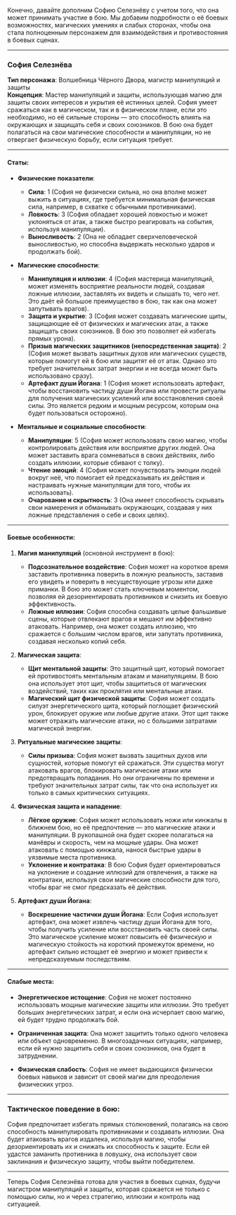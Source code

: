 Конечно, давайте дополним Софию Селезнёву с учетом того, что она может принимать участие в бою. Мы добавим подробности о её боевых возможностях, магических умениях и слабых сторонах, чтобы она стала полноценным персонажем для взаимодействия и противостояния в боевых сценах.

---

### **София Селезнёва**  
**Тип персонажа**: Волшебница Чёрного Двора, магистр манипуляций и защиты  
**Концепция**: Мастер манипуляций и защиты, использующая магию для защиты своих интересов и укрытия её истинных целей. София умеет сражаться как в магическом, так и в физическом плане, если это необходимо, но её сильные стороны — это способность влиять на окружающих и защищать себя и своих союзников. В бою она будет полагаться на свои магические способности и манипуляции, но не отвергает физическую борьбу, если ситуация требует.

---

#### **Статы**:

- **Физические показатели**:  
   - **Сила**: 1 (София не физически сильна, но она вполне может выжить в ситуациях, где требуется минимальная физическая сила, например, в схватке с обычными противниками).  
   - **Ловкость**: 3 (София обладает хорошей ловкостью и может уклоняться от атак, а также быстро реагировать на события, используя манипуляции).  
   - **Выносливость**: 2 (Она не обладает сверхчеловеческой выносливостью, но способна выдержать несколько ударов и продолжать бой).  

- **Магические способности**:  
   - **Манипуляция и иллюзии**: 4 (София мастерица манипуляций, может изменять восприятие реальности людей, создавая ложные иллюзии, заставлять их видеть и слышать то, чего нет. Это даёт ей большое преимущество в бою, так как она может запутывать врагов).  
   - **Защита и укрытие**: 3 (София может создавать магические щиты, защищающие её от физических и магических атак, а также защищать своих союзников. В бою это позволяет ей избегать прямых урона).  
   - **Призыв магических защитников (непосредственная защита)**: 2 (София может вызвать защитных духов или магических существ, которые помогут ей в бою или защитят её от атак. Однако это требует значительных затрат энергии и не всегда может быть использовано сразу).  
   - **Артефакт души Йогана**: 1 (София может использовать артефакт, чтобы восстановить частицу души Йогана или провести ритуалы для получения магических усилений или восстановления своей силы. Это является редким и мощным ресурсом, которым она будет пользоваться осторожно).  

- **Ментальные и социальные способности**:  
   - **Манипуляции**: 5 (София может использовать свою магию, чтобы контролировать действия или восприятие других людей. Она может заставить врага сомневаться в своих действиях, либо создать иллюзии, которые сбивают с толку).  
   - **Чтение эмоций**: 4 (София может почувствовать эмоции людей вокруг неё, что помогает ей предсказывать их действия и настраивать нужные манипуляции для того, чтобы их использовать).  
   - **Очарование и скрытность**: 3 (Она имеет способность скрывать свои намерения и обманывать окружающих, создавая у них ложные представления о себе и своих целях).  

---

#### **Боевые особенности**:

1. **Магия манипуляций** (основной инструмент в бою):
   - **Подсознательное воздействие**: София может на короткое время заставить противника поверить в ложную реальность, заставив его увидеть и поверить в несуществующие угрозы или даже приманки. В бою это может стать ключевым моментом, позволяя ей дезориентировать противников и снизить их боевую эффективность.
   - **Ложные иллюзии**: София способна создавать целые фальшивые сцены, которые отвлекают врагов и мешают им эффективно атаковать. Например, она может создать иллюзию, что сражается с большим числом врагов, или запутать противника, создавая несколько копий себя.
  
2. **Магическая защита**:
   - **Щит ментальной защиты**: Это защитный щит, который помогает ей противостоять ментальным атакам и манипуляциям. В бою она использует этот щит, чтобы защититься от магических воздействий, таких как проклятия или ментальные атаки.
   - **Магический щит физической защиты**: София может создать силуэт энергетического щита, который поглощает физический урон, блокирует оружие или любые другие атаки. Этот щит также может отражать магические атаки, но с большими затратами магической энергии.
  
3. **Ритуальные магические защиты**:
   - **Силы призыва**: София может вызвать защитных духов или сущностей, которые помогут ей сражаться. Эти существа могут атаковать врагов, блокировать магические атаки или предотвращать попадания. Но они ограничены по времени и требуют значительных затрат силы, так что она использует их только в самых критических ситуациях.
  
4. **Физическая защита и нападение**:
   - **Лёгкое оружие**: София может использовать ножи или кинжалы в ближнем бою, но её предпочтение — это магические атаки и манипуляции. В рукопашной она будет скорее полагаться на манёвры и скорость, чем на мощные удары. Она может атаковать с помощью кинжала, нанося быстрые удары в уязвимые места противника.
   - **Уклонение и контратака**: В бою София будет ориентироваться на уклонение и создание иллюзий для отвлечения, а также на контратаки, используя свои магические способности для того, чтобы враг не смог предсказать её действия.

5. **Артефакт души Йогана**:
   - **Воскрешение частички души Йогана**: Если София использует артефакт, она может извлечь частицу души Йогана для того, чтобы получить усиление или восстановить часть своей силы. Это магическое усиление может повысить её физическую и магическую стойкость на короткий промежуток времени, но артефакт сильно истощает её энергию и может привести к непредсказуемым последствиям.

---

#### **Слабые места**:
  
- **Энергетическое истощение**: София не может постоянно использовать мощные магические защиты или иллюзии. Это требует больших энергетических затрат, и если она исчерпает свою магию, ей будет трудно продолжать бой.
  
- **Ограниченная защита**: Она может защитить только одного человека или объект одновременно. В многозадачных ситуациях, например, если ей нужно защитить себя и своих союзников, она будет в затруднении.

- **Физическая слабость**: София не имеет выдающихся физически боевых навыков и зависит от своей магии для преодоления физических угроз.

---

### **Тактическое поведение в бою**:
София предпочитает избегать прямых столкновений, полагаясь на свою способность манипулировать противниками и создавать иллюзии. Она будет атаковать врагов издалека, используя магию, чтобы дезориентировать их и снижать их способность к защите. Если ей удастся заманить противника в ловушку, она использует свои заклинания и физическую защиту, чтобы выйти победителем.

---

Теперь София Селезнёва готова для участия в боевых сценах, будучи магистром манипуляций и защиты, которая сражается не только с помощью силы, но и через стратегию, иллюзии и контроль над ситуацией.

